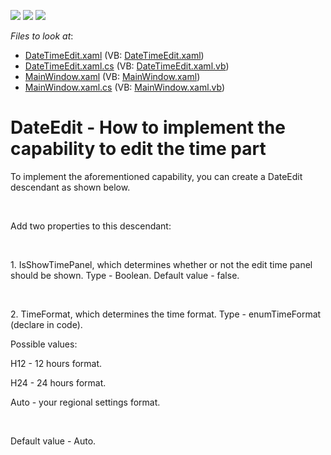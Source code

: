 <!-- default badges list -->
![](https://img.shields.io/endpoint?url=https://codecentral.devexpress.com/api/v1/VersionRange/128644223/14.1.3%2B)
[![](https://img.shields.io/badge/Open_in_DevExpress_Support_Center-FF7200?style=flat-square&logo=DevExpress&logoColor=white)](https://supportcenter.devexpress.com/ticket/details/E4615)
[![](https://img.shields.io/badge/📖_How_to_use_DevExpress_Examples-e9f6fc?style=flat-square)](https://docs.devexpress.com/GeneralInformation/403183)
<!-- default badges end -->
<!-- default file list -->
*Files to look at*:

* [DateTimeEdit.xaml](./CS/DateTimeEditProiect/DateTimeEdit.xaml) (VB: [DateTimeEdit.xaml](./VB/DateTimeEditProiect/DateTimeEdit.xaml))
* [DateTimeEdit.xaml.cs](./CS/DateTimeEditProiect/DateTimeEdit.xaml.cs) (VB: [DateTimeEdit.xaml.vb](./VB/DateTimeEditProiect/DateTimeEdit.xaml.vb))
* [MainWindow.xaml](./CS/DateTimeEditProiect/MainWindow.xaml) (VB: [MainWindow.xaml](./VB/DateTimeEditProiect/MainWindow.xaml))
* [MainWindow.xaml.cs](./CS/DateTimeEditProiect/MainWindow.xaml.cs) (VB: [MainWindow.xaml.vb](./VB/DateTimeEditProiect/MainWindow.xaml.vb))
<!-- default file list end -->
# DateEdit - How to implement the capability to edit the time part


<p>To implement the aforementioned capability, you can create a DateEdit descendant as shown below.</p><br />
<p>Add two properties to this descendant:</p><br />
<p>1. IsShowTimePanel, which determines whether or not the edit time panel should be shown. Type - Boolean. Default value - false.</p><br />
<p>2. TimeFormat, which determines the time format. Type - enumTimeFormat (declare in code).</p><p>Possible values:</p><p>H12 - 12 hours format.</p><p>H24 - 24 hours format.</p><p>Auto - your regional settings format.</p><br />
<p>Default value - Auto.</p>

<br/>


